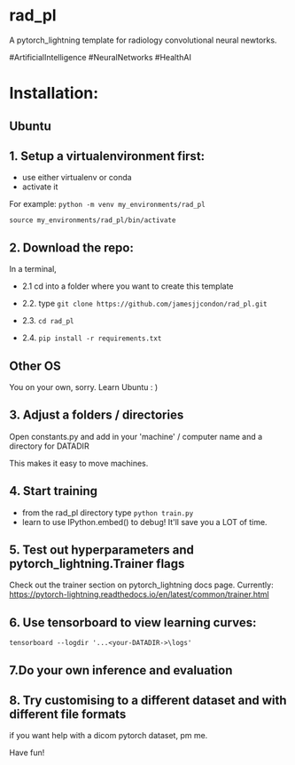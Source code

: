 # rad_pl

A pytorch_lightning template for radiology convolutional neural newtorks.

#ArtificialIntelligence
#NeuralNetworks
#HealthAI 

# Installation:

## Ubuntu

## 1. Setup a virtualenvironment first:
- use either virtualenv or conda
- activate it

For example:
`python -m venv my_environments/rad_pl`

`source my_environments/rad_pl/bin/activate` 

## 2. Download the repo:

In a terminal, 

 - 2.1 cd into a folder where you want to create this template

 - 2.2. type `git clone https://github.com/jamesjjcondon/rad_pl.git`

 - 2.3. `cd rad_pl`

 - 2.4. `pip install -r requirements.txt`

## Other OS
You on your own, sorry.
Learn Ubuntu : )

## 3. Adjust a folders / directories
Open constants.py and add in your 'machine' / computer name and a directory for DATADIR

This makes it easy to move machines. 

## 4. Start training

- from the rad_pl directory type `python train.py`
- learn to use IPython.embed() to debug! It'll save you a LOT of time.

## 5. Test out hyperparameters and pytorch_lightning.Trainer flags
Check out the trainer section on pytorch_lightning docs page. 
Currently: https://pytorch-lightning.readthedocs.io/en/latest/common/trainer.html 

## 6. Use tensorboard to view learning curves:
`tensorboard --logdir '...<your-DATADIR->\logs'`

## 7.Do your own inference and evaluation


## 8. Try customising to a different dataset and with different file formats


if you want help with a dicom pytorch dataset, pm me.

Have fun!

